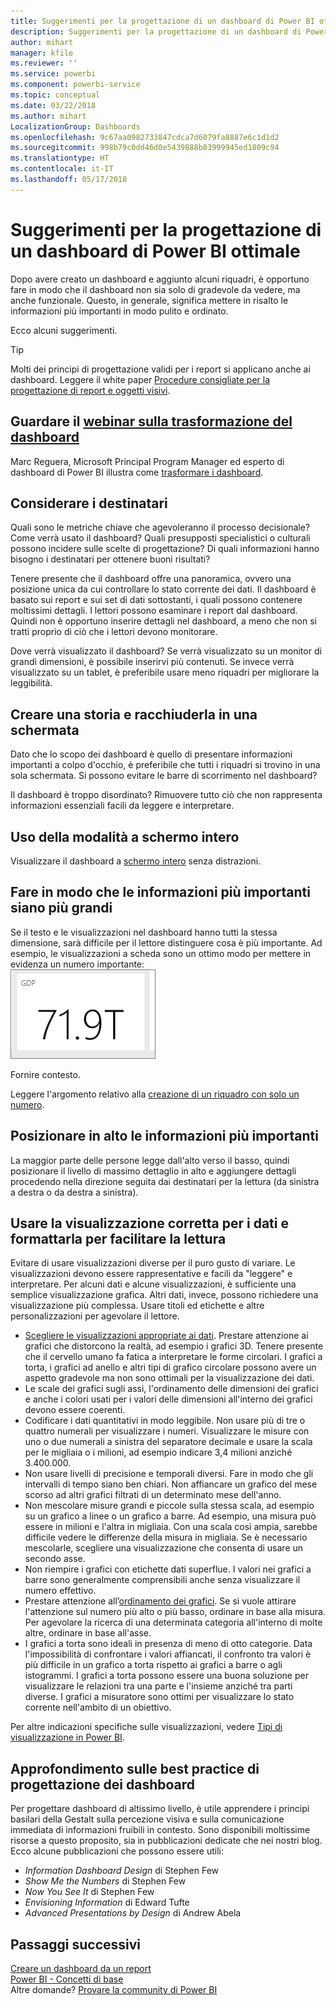 ```yaml
---
title: Suggerimenti per la progettazione di un dashboard di Power BI ottimale
description: Suggerimenti per la progettazione di un dashboard di Power BI ottimale
author: mihart
manager: kfile
ms.reviewer: ''
ms.service: powerbi
ms.component: powerbi-service
ms.topic: conceptual
ms.date: 03/22/2018
ms.author: mihart
LocalizationGroup: Dashboards
ms.openlocfilehash: 9c67aa0982733847cdca7d6079fa8887e6c1d1d2
ms.sourcegitcommit: 998b79c0dd46d0e5439888b83999945ed1809c94
ms.translationtype: HT
ms.contentlocale: it-IT
ms.lasthandoff: 05/17/2018
---
```

# <a name="tips-for-designing-a-great-power-bi-dashboard"></a>Suggerimenti per la progettazione di un dashboard di Power BI ottimale
Dopo avere creato un dashboard e aggiunto alcuni riquadri, è opportuno fare in modo che il dashboard non sia solo di gradevole da vedere, ma anche funzionale. Questo, in generale, significa mettere in risalto le informazioni più importanti in modo pulito e ordinato.

Ecco alcuni suggerimenti.

> [!TIP]
> Molti dei principi di progettazione validi per i report si applicano anche ai dashboard.  Leggere il white paper [Procedure consigliate per la progettazione di report e oggetti visivi](power-bi-visualization-best-practices.md).
>
>

## <a name="watch-the-dashboard-makeover-webinarhttpsinfomicrosoftcomco-powerbi-wbnr-fy16-05may-12-dashboard-makeover-registrationhtml"></a>Guardare il [webinar sulla trasformazione del dashboard](https://info.microsoft.com/CO-PowerBI-WBNR-FY16-05May-12-Dashboard-Makeover-Registration.html)
Marc Reguera, Microsoft Principal Program Manager ed esperto di dashboard di Power BI illustra come [trasformare i dashboard](https://info.microsoft.com/CO-PowerBI-WBNR-FY16-05May-12-Dashboard-Makeover-Registration.html).

## <a name="consider-your-audience"></a>Considerare i destinatari
Quali sono le metriche chiave che agevoleranno il processo decisionale? Come verrà usato il dashboard? Quali presupposti specialistici o culturali possono incidere sulle scelte di progettazione? Di quali informazioni hanno bisogno i destinatari per ottenere buoni risultati?

Tenere presente che il dashboard offre una panoramica, ovvero una posizione unica da cui controllare lo stato corrente dei dati. Il dashboard è basato sui report e sui set di dati sottostanti, i quali possono contenere moltissimi dettagli. I lettori possono esaminare i report dal dashboard. Quindi non è opportuno inserire dettagli nel dashboard, a meno che non si tratti proprio di ciò che i lettori devono monitorare.

Dove verrà visualizzato il dashboard? Se verrà visualizzato su un monitor di grandi dimensioni, è possibile inserirvi più contenuti. Se invece verrà visualizzato su un tablet, è preferibile usare meno riquadri per migliorare la leggibilità.

## <a name="tell-a-story-and-keep-it-to-one-screen"></a>Creare una storia e racchiuderla in una schermata
Dato che lo scopo dei dashboard è quello di presentare informazioni importanti a colpo d'occhio, è preferibile che tutti i riquadri si trovino in una sola schermata. Si possono evitare le barre di scorrimento nel dashboard?

Il dashboard è troppo disordinato?  Rimuovere tutto ciò che non rappresenta informazioni essenziali facili da leggere e interpretare.

## <a name="make-use-of-full-screen-mode"></a>Uso della modalità a schermo intero
Visualizzare il dashboard a [schermo intero](service-fullscreen-mode.md) senza distrazioni.

## <a name="make-the-most-important-information-biggest"></a>Fare in modo che le informazioni più importanti siano più grandi
Se il testo e le visualizzazioni nel dashboard hanno tutti la stessa dimensione, sarà difficile per il lettore distinguere cosa è più importante. Ad esempio, le visualizzazioni a scheda sono un ottimo modo per mettere in evidenza un numero importante:  
![Visualizzazione scheda](media/service-dashboards-design-tips/pbi_card.png)

Fornire contesto.  

Leggere l'argomento relativo alla [creazione di un riquadro con solo un numero](power-bi-visualization-card.md).

## <a name="put-the-most-important-information-in-the-upper-corner"></a>Posizionare in alto le informazioni più importanti
La maggior parte delle persone legge dall'alto verso il basso, quindi posizionare il livello di massimo dettaglio in alto e aggiungere dettagli procedendo nella direzione seguita dai destinatari per la lettura (da sinistra a destra o da destra a sinistra).

## <a name="use-the-right-visualization-for-the-data-and-format-it-for-easy-reading"></a>Usare la visualizzazione corretta per i dati e formattarla per facilitare la lettura
Evitare di usare visualizzazioni diverse per il puro gusto di variare.  Le visualizzazioni devono essere rappresentative e facili da "leggere" e interpretare.  Per alcuni dati e alcune visualizzazioni, è sufficiente una semplice visualizzazione grafica. Altri dati, invece, possono richiedere una visualizzazione più complessa. Usare titoli ed etichette e altre personalizzazioni per agevolare il lettore.  

* [Scegliere le visualizzazioni appropriate ai dati](http://blogs.msdn.com/b/microsoft_business_intelligence1/archive/2012/10/08/best-practices-in-data-visualization.aspx). Prestare attenzione ai grafici che distorcono la realtà, ad esempio i grafici 3D. Tenere presente che il cervello umano fa fatica a interpretare le forme circolari. I grafici a torta, i grafici ad anello e altri tipi di grafico circolare possono avere un aspetto gradevole ma non sono ottimali per la visualizzazione dei dati.
* Le scale dei grafici sugli assi, l'ordinamento delle dimensioni dei grafici e anche i colori usati per i valori delle dimensioni all'interno dei grafici devono essere coerenti.
* Codificare i dati quantitativi in modo leggibile. Non usare più di tre o quattro numerali per visualizzare i numeri. Visualizzare le misure con uno o due numerali a sinistra del separatore decimale e usare la scala per le migliaia o i milioni, ad esempio indicare 3,4 milioni anziché 3.400.000.
* Non usare livelli di precisione e temporali diversi. Fare in modo che gli intervalli di tempo siano ben chiari.  Non affiancare un grafico del mese scorso ad altri grafici filtrati di un determinato mese dell'anno.
* Non mescolare misure grandi e piccole sulla stessa scala, ad esempio su un grafico a linee o un grafico a barre.  Ad esempio, una misura può essere in milioni e l'altra in migliaia.  Con una scala così ampia, sarebbe difficile vedere le differenze della misura in migliaia.  Se è necessario mescolarle, scegliere una visualizzazione che consenta di usare un secondo asse.
* Non riempire i grafici con etichette dati superflue. I valori nei grafici a barre sono generalmente comprensibili anche senza visualizzare il numero effettivo.
* Prestare attenzione all’[ordinamento dei grafici](power-bi-report-change-sort.md).  Se si vuole attirare l'attenzione sul numero più alto o più basso, ordinare in base alla misura.  Per agevolare la ricerca di una determinata categoria all'interno di molte altre, ordinare in base all'asse.  
* I grafici a torta sono ideali in presenza di meno di otto categorie. Data l'impossibilità di confrontare i valori affiancati, il confronto tra valori è più difficile in un grafico a torta rispetto ai grafici a barre o agli istogrammi. I grafici a torta possono essere una buona soluzione per visualizzare le relazioni tra una parte e l'insieme anziché tra parti diverse. I grafici a misuratore sono ottimi per visualizzare lo stato corrente nell'ambito di un obiettivo.

Per altre indicazioni specifiche sulle visualizzazioni, vedere [Tipi di visualizzazione in Power BI](power-bi-visualization-types-for-reports-and-q-and-a.md).  

## <a name="learning-more-about-best-practice-dashboard-design"></a>Approfondimento sulle best practice di progettazione dei dashboard
Per progettare dashboard di altissimo livello, è utile apprendere i principi basilari della Gestalt sulla percezione visiva e sulla comunicazione immediata di informazioni fruibili in contesto. Sono disponibili moltissime risorse a questo proposito, sia in pubblicazioni dedicate che nei nostri blog. Ecco alcune pubblicazioni che possono essere utili:

* *Information Dashboard Design* di Stephen Few  
* *Show Me the Numbers* di Stephen Few  
* *Now You See It* di Stephen Few  
* *Envisioning Information* di Edward Tufte  
* *Advanced Presentations by Design* di Andrew Abela   

## <a name="next-steps"></a>Passaggi successivi
[Creare un dashboard da un report](service-dashboard-create.md)  
[Power BI - Concetti di base](service-basic-concepts.md)  
Altre domande? [Provare la community di Power BI](http://community.powerbi.com/)
